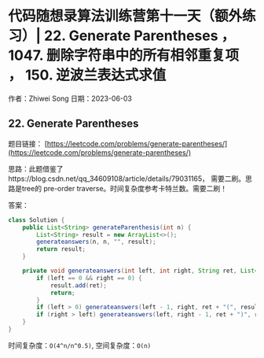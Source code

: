 # 代码随想录算法训练营第十一天（额外练习）| 22. Generate Parentheses ， 1047. 删除字符串中的所有相邻重复项 ， 150. 逆波兰表达式求值 
作者：Zhiwei Song 
日期：2023-06-03

## 22. Generate Parentheses

题目链接： [https://leetcode.com/problems/generate-parentheses/](https://leetcode.com/problems/generate-parentheses/)

思路：此题借鉴了https://blog.csdn.net/qq_34609108/article/details/79031165， 需要二刷。思路是tree的 pre-order traverse。时间复杂度参考卡特兰数。需要二刷！

答案：

```java
class Solution {
    public List<String> generateParenthesis(int n) {
        List<String> result = new ArrayList<>();
        generateanswers(n, n, "", result);
        return result;
    }

    private void generateanswers(int left, int right, String ret, List<String> result) {
        if (left == 0 && right == 0) {
            result.add(ret);
            return;
        }
        if (left > 0) generateanswers(left - 1, right, ret + "(", result);
        if (right > left) generateanswers(left, right - 1, ret + ")", result);
    }
}
```

时间复杂度：``O(4^n/n^0.5)``, 空间复杂度：``O(n)``

